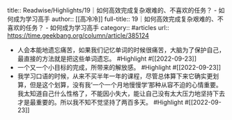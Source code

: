 title:: Readwise/Highlights/19｜如何高效完成复杂艰难的、不喜欢的任务？ - 如何成为学习高手
author:: [[高冷冷]]
full-title:: 19｜如何高效完成复杂艰难的、不喜欢的任务？ - 如何成为学习高手
category:: #articles
url:: https://time.geekbang.org/column/article/385124

- 人会本能地遗忘痛苦，如果我们记忆单词的时候很痛苦，大脑为了保护自己，最直接的方法就是把这些单词遗忘。 #Highlight #[[2022-09-23]]
- 一个又一个小目标的完成，所带来的解放感。 #Highlight #[[2022-09-23]]
- 我学习口语的时候，从来不买半年一年的课程，尽管总体算下来它确实更划算，但是这个划算，没有我‘一个一个月地慢慢学’那种从容不迫的心情重要。我太知道自己什么性格了，不能因小失大，能让自己没有太大压力地坚持下去才是最重要的。所以我不知不觉坚持了两百多天。 #Highlight #[[2022-09-23]]